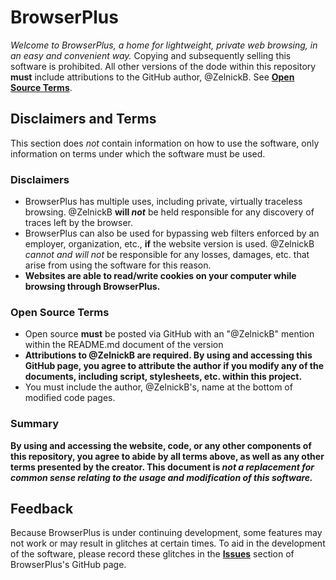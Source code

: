 # BrowserPlus
*Welcome to BrowserPlus, a home for lightweight, private web browsing, in an easy and convenient way.*
Copying and subsequently selling this software is prohibited. All other versions of the dode within this repository **must** include attributions to the GitHub author, @ZelnickB. See [**Open Source Terms**](https://github.com/ZelnickB/BrowserPlus#open-source-terms).
## Disclaimers and Terms
This section does *not* contain information on how to use the software, only information on terms under which the software must be used.
### Disclaimers
* BrowserPlus has multiple uses, including private, virtually traceless browsing. @ZelnickB **will *not*** be held responsible for any discovery of traces left by the browser.
* BrowserPlus can also be used for bypassing web filters enforced by an employer, organization, etc., **if** the website version is used. @ZelnickB *cannot and will not* be responsible for any losses, damages, etc. that arise from using the software for this reason.
* **Websites are able to read/write cookies on your computer while browsing through BrowserPlus.**
### Open Source Terms
* Open source **must** be posted via GitHub with an "@ZelnickB" mention within the README.md document of the version
* **Attributions to @ZelnickB are required. By using and accessing this GitHub page, you agree to attribute the author if you modify any of the documents, including script, stylesheets, etc. within this project.**
* You must include the author, @ZelnickB's, name at the bottom of modified code pages.
### Summary
**By using and accessing the website, code, or any other components of this repository, you agree to abide by all terms above, as well as any other terms presented by the creator. This document is *not a replacement for common sense relating to the usage and modification of this software.***
## Feedback
Because BrowserPlus is under continuing development, some features may not work or may result in glitches at certain times. To aid in the development of the software, please record these glitches in the [**Issues**](https://github.com/ZelnickB/BrowserPlus/issues) section of BrowserPlus's GitHub page.